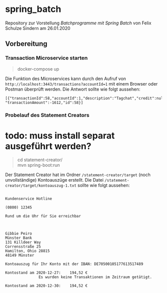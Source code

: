 # spring_batch

Repository zur Vorstellung *Batchprogramme mit Spring Batch* von Felix Schulze Sindern am 26.01.2020
## Vorbereitung
### Transaction Microservice starten
> docker-compose up

Die Funktion des Microservices kann durch den Aufruf von `http://localhost:3443/transactions?accountId=1` mit einem Browser oder Postman überprüft werden.
Die Antwort sollte wie folgt aussehen:
```
[{"transactionId":58,"accountId":1,"description":"Tagchat","credit":null,"debit":-1612,"timestamp":1611286955000,
"transactionAmount":-1612,"id":58}]
```

### Probelauf des Statement Creators
# todo: muss install separat ausgeführt werden?
> cd statement-creator/<br>
  mvn spring-boot:run

Der Statement Creator hat im Ordner `/statement-creator/target` (noch unvollständige) Kontoauszüge erstellt.
Die Datei `/statement-creator/target/kontoauszug-1.txt` sollte wie folgt aussehen:
```
                                                                                                   Kundenservice Hotline
                                                                                                            (0800) 12345
                                                                                      Rund um die Uhr für Sie erreichbar



Gibbie Peiro                                                                                                Münster Bank
131 Killdeer Way                                                                                        Corrensstraße 25
Hamilton, Ohio 28815                                                                                       48149 Münster

Kontoauszug für Ihr Konto mit der IBAN: DE70500105177613517489
                                                                 Kontostand am 2020-12-27:    194,52 €
               Es wurden keine Transaktionen im Zeitraum getätigt.
                                                                 Kontostand am 2020-12-30:    194,52 €
```